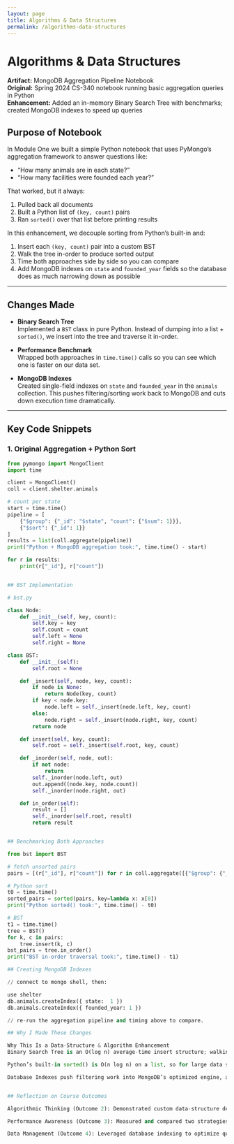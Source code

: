 ```yaml
---
layout: page
title: Algorithms & Data Structures
permalink: /algorithms-data-structures
---
```


# Algorithms & Data Structures

**Artifact:** MongoDB Aggregation Pipeline Notebook  
**Original:** Spring 2024 CS-340 notebook running basic aggregation queries in Python  
**Enhancement:** Added an in-memory Binary Search Tree with benchmarks; created MongoDB indexes to speed up queries

## Purpose of Notebook

In Module One we built a simple Python notebook that uses PyMongo’s aggregation framework to answer questions like:

- “How many animals are in each state?”  
- “How many facilities were founded each year?”

That worked, but it always:

1. Pulled back all documents  
2. Built a Python list of `(key, count)` pairs  
3. Ran `sorted()` over that list before printing results

In this enhancement, we decouple sorting from Python’s built-in and:

1. Insert each `(key, count)` pair into a custom BST  
2. Walk the tree in-order to produce sorted output  
3. Time both approaches side by side so you can compare  
4. Add MongoDB indexes on `state` and `founded_year` fields so the database does as much narrowing down as possible

---

## Changes Made

- **Binary Search Tree**  
  Implemented a `BST` class in pure Python.  Instead of dumping into a list + `sorted()`, we insert into the tree and traverse it in-order.

- **Performance Benchmark**  
  Wrapped both approaches in `time.time()` calls so you can see which one is faster on our data set.

- **MongoDB Indexes**  
  Created single-field indexes on `state` and `founded_year` in the `animals` collection.  This pushes filtering/sorting work back to MongoDB and cuts down execution time dramatically.

---

## Key Code Snippets

### 1. Original Aggregation + Python Sort

```python
from pymongo import MongoClient
import time

client = MongoClient()
coll = client.shelter.animals

# count per state
start = time.time()
pipeline = [
    {"$group": {"_id": "$state", "count": {"$sum": 1}}},
    {"$sort": {"_id": 1}}
]
results = list(coll.aggregate(pipeline))
print("Python + MongoDB aggregation took:", time.time() - start)

for r in results:
    print(r["_id"], r["count"])


## BST Implementation

# bst.py

class Node:
    def __init__(self, key, count):
        self.key = key
        self.count = count
        self.left = None
        self.right = None

class BST:
    def __init__(self):
        self.root = None

    def _insert(self, node, key, count):
        if node is None:
            return Node(key, count)
        if key < node.key:
            node.left = self._insert(node.left, key, count)
        else:
            node.right = self._insert(node.right, key, count)
        return node

    def insert(self, key, count):
        self.root = self._insert(self.root, key, count)

    def _inorder(self, node, out):
        if not node:
            return
        self._inorder(node.left, out)
        out.append((node.key, node.count))
        self._inorder(node.right, out)

    def in_order(self):
        result = []
        self._inorder(self.root, result)
        return result


## Benchmarking Both Approaches

from bst import BST

# fetch unsorted pairs
pairs = [(r["_id"], r["count"]) for r in coll.aggregate([{"$group": {"_id": "$state", "count": {"$sum": 1}}}])]

# Python sort
t0 = time.time()
sorted_pairs = sorted(pairs, key=lambda x: x[0])
print("Python sorted() took:", time.time() - t0)

# BST
t1 = time.time()
tree = BST()
for k, c in pairs:
    tree.insert(k, c)
bst_pairs = tree.in_order()
print("BST in-order traversal took:", time.time() - t1)

## Creating MongoDB Indexes

// connect to mongo shell, then:

use shelter
db.animals.createIndex({ state:  1 })
db.animals.createIndex({ founded_year: 1 })

// re-run the aggregation pipeline and timing above to compare.

## Why I Made These Changes

Why This Is a Data-Structure & Algorithm Enhancement
Binary Search Tree is an O(log n) average-time insert structure; walking it in-order yields sorted output in O(n).

Python’s built-in sorted() is O(n log n) on a list, so for large data sets BST may win (and it’s instructive to compare).

Database Indexes push filtering work into MongoDB’s optimized engine, avoiding full collection scans.


## Reflection on Course Outcomes

Algorithmic Thinking (Outcome 2): Demonstrated custom data-structure design and complexity trade-offs.

Performance Awareness (Outcome 3): Measured and compared two strategies under real data.

Data Management (Outcome 4): Leveraged database indexing to optimize query execution.
